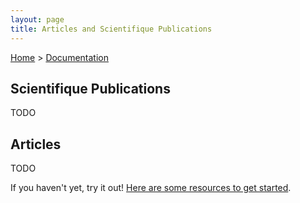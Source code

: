 ```yaml
---
layout: page
title: Articles and Scientifique Publications
---
```


[Home](../) > [Documentation](./)

## Scientifique Publications

TODO

## Articles

TODO

If you haven't yet, try it out! [Here are some resources to get
started](./).

